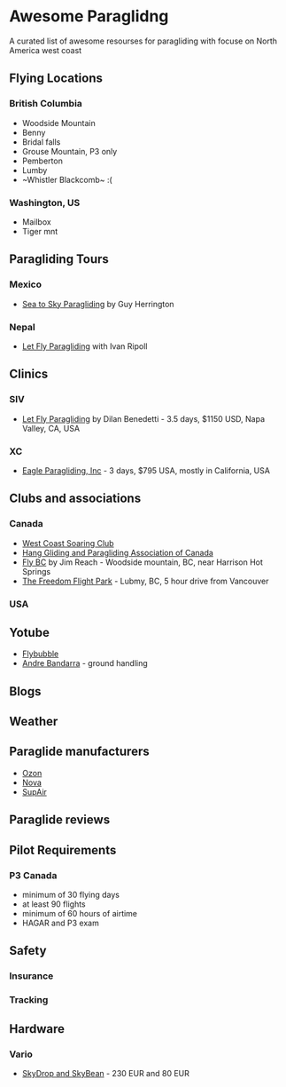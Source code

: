 # Awesome Paraglidng 

A curated list of awesome resourses for paragliding with focuse on North America west coast

## Flying Locations
### British Columbia
- Woodside Mountain
- Benny
- Bridal falls
- Grouse Mountain, P3 only
- Pemberton
- Lumby
- ~Whistler Blackcomb~ :(

### Washington, US
- Mailbox
- Tiger mnt

## Paragliding Tours
### Mexico
- [Sea to Sky Paragliding](https://www.seatoskyparagliding.com/tours/) by Guy Herrington
### Nepal
- [Let Fly Paragliding](http://www.letflyparagliding.com/nepal-clinic-and-tours-1) with Ivan Ripoll

## Clinics
### SIV
- [Let Fly Paragliding](http://www.letflyparagliding.com/siv) by Dilan Benedetti - 3.5 days, $1150 USD, Napa Valley, CA, USA
### XC
- [Eagle Paragliding, Inc](https://paragliding.com/services/clinics/thermal-xc-clinic/) - 3 days, $795 USA, mostly in California, USA

## Clubs and associations 
### Canada
- [West Coast Soaring Club](https://www.westcoastsoaringclub.com/)
- [Hang Gliding and Paragliding Association of Canada](https://www.hpac.ca/pub/)
- [Fly BC](http://www.flybc.org/siteoftheday.htm) by Jim Reach - Woodside mountain, BC, near Harrison Hot Springs
- [The Freedom Flight Park](https://www.freedomflightschool.com/) - Lubmy, BC, 5 hour drive from Vancouver

### USA

## Yotube
- [Flybubble](https://www.youtube.com/user/FlybubbleParagliding)
- [Andre Bandarra](https://www.youtube.com/channel/UCzYf1cmKwDMSiII9SSp6IJw/featured) - ground handling

## Blogs

## Weather

## Paraglide manufacturers 
- [Ozon](https://www.flyozone.com/paragliders/)
- [Nova](https://www.nova.eu/en/home/)
- [SupAir](https://www.supair.com/en/)

## Paraglide reviews

## Pilot Requirements
### P3 Canada
- minimum of 30 flying days
- at least 90 flights
- minimum of 60 hours of airtime
- HAGAR and P3 exam

## Safety
### Insurance
### Tracking

## Hardware
### Vario
- [SkyDrop and SkyBean](https://skybean.eu/) - 230 EUR and 80 EUR

